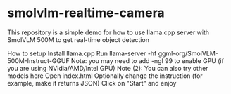 # smolvlm-realtime-camera
This repository is a simple demo for how to use llama.cpp server with SmolVLM 500M to get real-time object detection

How to setup
Install llama.cpp
Run llama-server -hf ggml-org/SmolVLM-500M-Instruct-GGUF
Note: you may need to add -ngl 99 to enable GPU (if you are using NVidia/AMD/Intel GPU)
Note (2): You can also try other models here
Open index.html
Optionally change the instruction (for example, make it returns JSON)
Click on "Start" and enjoy

